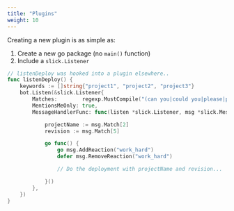 ```yaml
---
title: "Plugins"
weight: 10
---
```


Creating a new plugin is as simple as:

1. Create a new go package (no `main()` function)
2. Include a `slick.Listener`

```go
// listenDeploy was hooked into a plugin elsewhere..
func listenDeploy() {
	keywords := []string{"project1", "project2", "project3"}
	bot.Listen(&slick.Listener{
		Matches:        regexp.MustCompile("(can you|could you|please|plz|c'mon|icanhaz) deploy (" + strings.Join(keywords, "|") + ") (with|using)( revision| commit)? `?([a-z0-9]{4,42})`?"),
		MentionsMeOnly: true,
		MessageHandlerFunc: func(listen *slick.Listener, msg *slick.Message) {

			projectName := msg.Match[2]
			revision := msg.Match[5]

			go func() {
				go msg.AddReaction("work_hard")
				defer msg.RemoveReaction("work_hard")

				// Do the deployment with projectName and revision...

			}()
		},
	})
}
```
